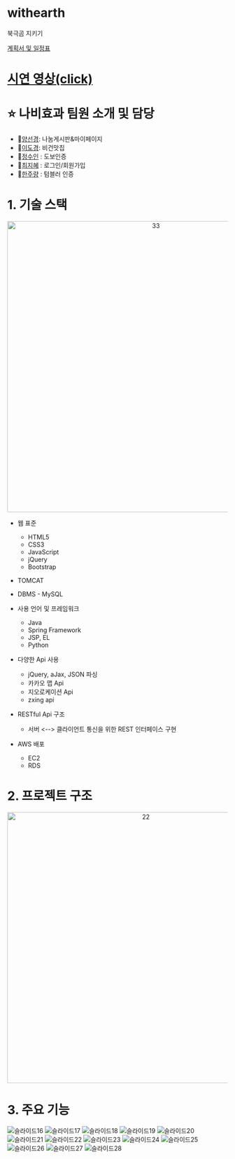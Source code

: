 # withearth
북극곰 지키기

[계획서 및 일정표](https://docs.google.com/spreadsheets/d/1fNIBv-oUIvZeVhuANIY_o--szHTX4OPn/edit#gid=2057609518)
# [시연 영상(click)](https://youtu.be/aCLqBQu-1W8)

# :star: 나비효과 팀원 소개 및 담당
 * :penguin:[양선경](https://github.com/ohMySunset): 나눔게시판&마이페이지
 * :whale2:[이도경](https://github.com/dkaylee): 비건맛집
 * :honeybee:[정수인](https://github.com/JeongSuIn) : 도보인증
 * :panda_face:[최지혜](https://github.com/choejh) : 로그인/회원가입
 * :turtle:[한주량](https://github.com/JuRyang) : 텀블러 인증

# 1. 기술 스택

<p align="center"><img width="664" alt="33" src="https://user-images.githubusercontent.com/71997976/111419783-6acc8b00-872d-11eb-916f-88df026135a2.PNG">

* 웹 표준
  * HTML5
  * CSS3
  * JavaScript
  * jQuery
  * Bootstrap
* TOMCAT
* DBMS - MySQL
* 사용 언어 및 프레임워크
  * Java
  * Spring Framework
  * JSP, EL
  * Python
* 다양한 Api 사용
  * jQuery, aJax, JSON 파싱
  * 카카오 맵 Api
  * 지오로케이션 Api
  * zxing api

* RESTful Api 구조
  * 서버 <--> 클라이언트 통신을 위한 REST 인터페이스 구현
* AWS 배포
  * EC2
  * RDS

# 2. 프로젝트 구조

<p align="center"><img width="618" alt="22" src="https://user-images.githubusercontent.com/71997976/111417490-538b9e80-8729-11eb-95ee-a902e1ffd32a.PNG"></p>

# 3. 주요 기능
![슬라이드16](https://user-images.githubusercontent.com/71997987/113084252-9c0e8600-9218-11eb-9bc8-5b3b96e9f82e.PNG)
![슬라이드17](https://user-images.githubusercontent.com/71997987/113084253-9d3fb300-9218-11eb-8b57-a083722c9d39.PNG)
![슬라이드18](https://user-images.githubusercontent.com/71997987/113084256-9d3fb300-9218-11eb-800f-10fdffd162e2.PNG)
![슬라이드19](https://user-images.githubusercontent.com/71997987/113084258-9dd84980-9218-11eb-9f8e-42c67a76d364.PNG)
![슬라이드20](https://user-images.githubusercontent.com/71997987/113084259-9dd84980-9218-11eb-924e-0650358284f8.PNG)
![슬라이드21](https://user-images.githubusercontent.com/71997987/113084267-a16bd080-9218-11eb-954b-cb74a985e3dd.PNG)
![슬라이드22](https://user-images.githubusercontent.com/71997987/113084270-a2046700-9218-11eb-81c6-cec3fd603463.PNG)
![슬라이드23](https://user-images.githubusercontent.com/71997987/113084271-a2046700-9218-11eb-937d-098212eea422.PNG)
![슬라이드24](https://user-images.githubusercontent.com/71997987/113084274-a29cfd80-9218-11eb-83dc-f9a6a86e97b9.PNG)
![슬라이드25](https://user-images.githubusercontent.com/71997987/113084275-a29cfd80-9218-11eb-94dc-1b437a361f1a.PNG)
![슬라이드26](https://user-images.githubusercontent.com/71997987/113084285-a597ee00-9218-11eb-986e-4f46ecbb0e09.PNG)
![슬라이드27](https://user-images.githubusercontent.com/71997987/113084286-a6308480-9218-11eb-864f-637e5e160f10.PNG)
![슬라이드28](https://user-images.githubusercontent.com/71997987/113084287-a6308480-9218-11eb-8421-012a4848ea71.PNG)


